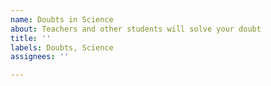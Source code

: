 ```yaml
---
name: Doubts in Science
about: Teachers and other students will solve your doubt
title: ''
labels: Doubts, Science
assignees: ''

---
```



